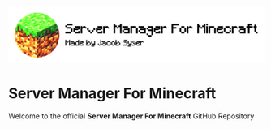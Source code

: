 <picture>
  <source media="(prefers-color-scheme: dark)" srcset="https://github.com/jaythemanchs/jaythemanchs.github.io/blob/main/assets/icons/logo_wide_dark.png?raw=true">
  <source media="(prefers-color-scheme: light)" srcset="https://github.com/jaythemanchs/jaythemanchs.github.io/blob/main/assets/icons/logo_wide.png?raw=true">
  <img alt="Shows an illustrated sun in light color mode and a moon with stars in dark color mode." src="https://github.com/jaythemanchs/jaythemanchs.github.io/blob/main/assets/icons/logo_wide.png?raw=true">
</picture>

# Server Manager For Minecraft
Welcome to the official **Server Manager For Minecraft** GitHub Repository
